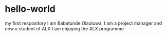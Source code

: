# hello-world
my first respository
I am Babatunde Olaoluwa. I am a project manager and now a student of ALX
I am enjoying the ALX programme
